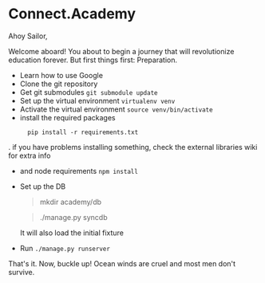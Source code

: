 Connect.Academy
===============

Ahoy Sailor,

Welcome aboard! You about to begin a journey that will revolutionize education forever. But first things first: Preparation.

- Learn how to use Google
- Clone the git repository
- Get git submodules `git submodule update`
- Set up the virtual environment `virtualenv venv`
- Activate the virtual environment `source venv/bin/activate`
- install the required packages
  ```
    pip install -r requirements.txt
  ```
. if you have problems installing something, check the external libraries wiki for extra info
- and node requirements `npm install`
- Set up the DB 
  
  > mkdir academy/db

  > ./manage.py syncdb

  It will also load the initial fixture

- Run `./manage.py runserver`

That's it. Now, buckle up! Ocean winds are cruel and most men don't survive.

